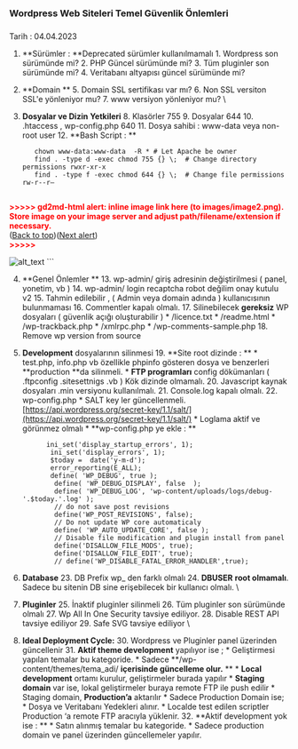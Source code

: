 

### Wordpress Web Siteleri Temel Güvenlik Önlemleri


### <p style="text-align: right">
Tarih : 04.04.2023</p>




1. **Sürümler : **Deprecated sürümler kullanılmamalı
        1. Wordpress son sürümünde mi?
        2. PHP Güncel sürümünde mi?
        3. Tüm pluginler son sürümünde mi?
        4. Veritabanı altyapısı güncel sürümünde mi?
2. **Domain **
        5. Domain SSL sertifikası var mı?
        6. Non SSL versiton SSL'e yönleniyor mu?
        7. www versiyon yönleniyor mu? \

3. **Dosyalar ve Dizin** **Yetkileri**
        8. Klasörler 755
        9. Dosyalar 644	
        10. .htaccess , wp-config.php 640
        11. Dosya sahibi : www-data veya non-root user
        12. **Bash Script : **


    ```
       chown www-data:www-data  -R * # Let Apache be owner
       find . -type d -exec chmod 755 {} \;  # Change directory permissions rwxr-xr-x
       find . -type f -exec chmod 644 {} \;  # Change file permissions rw-r--r–


<p id="gdcalert2" ><span style="color: red; font-weight: bold">>>>>>  gd2md-html alert: inline image link here (to images/image2.png). Store image on your image server and adjust path/filename/extension if necessary. </span><br>(<a href="#">Back to top</a>)(<a href="#gdcalert3">Next alert</a>)<br><span style="color: red; font-weight: bold">>>>>> </span></p>


![alt_text](images/image2.png "image_tooltip")
    ```


4. **Genel Önlemler **
    13. wp-admin/ giriş adresinin değiştirilmesi ( panel, yonetim, vb )
    14. wp-admin/ login recaptcha robot değilim onay kutulu v2 
    15. Tahmin edilebilir , ( Admin veya domain adında )  kullanıcısının bulunmaması
    16. Commentler kapalı olmalı.
    17. Silinebilecek **gereksiz** WP dosyaları ( güvenlik açığı oluşturabilir )
        * /licence.txt
        * /readme.html
        * /wp-trackback.php
        * /xmlrpc.php
        * /wp-comments-sample.php
    18. Remove wp version from source
5. **Development** dosyalarının silinmesi
    19.  **Site root dizinde : **
        * test.php, info.php vb özellikle phpinfo gösteren dosya ve benzerleri **production **da  silinmeli.
        * **FTP programları** config dökümanları ( .ftpconfig .sitesettnigs .vb ) Kök dizinde olmamalı.
    20. Javascript kaynak dosyaları .min versiyonu kullanılmalı.
    21. Console.log kapalı olmalı.
    22. wp-config.php 
        * SALT key ler güncellenmeli. [https://api.wordpress.org/secret-key/1.1/salt/](https://api.wordpress.org/secret-key/1.1/salt/)
        * Loglama aktif ve görünmez olmalı
        * **wp-config.php ye ekle : **

    ```
          ini_set('display_startup_errors', 1);
           ini_set('display_errors', 1);
           $today =  date('y-m-d');
           error_reporting(E_ALL);
           define( 'WP_DEBUG', true );
          	define( 'WP_DEBUG_DISPLAY', false  );
          	define( 'WP_DEBUG_LOG', 'wp-content/uploads/logs/debug-'.$today.'.log' );
          	// do not save post revisions
          	define('WP_POST_REVISIONS', false);
          	// Do not update WP core automaticaly
          	define( 'WP_AUTO_UPDATE_CORE', false );
          	// Disable file modification and plugin install from panel
          	define('DISALLOW_FILE_MODS', true);
          	define('DISALLOW_FILE_EDIT', true);
          	// define('WP_DISABLE_FATAL_ERROR_HANDLER',true);
    ```


6. **Database**
    23. DB Prefix wp_ den farklı olmalı
    24. **DBUSER** **root olmamalı**. Sadece bu sitenin DB sine erişebilecek bir kullanıcı olmalı. \

7. **Pluginler**
    25. İnaktif pluginler silinmeli
    26. Tüm pluginler son sürümünde olmalı
    27. Wp All In One Security tavsiye ediliyor.
    28. Disable REST API tavsiye ediliyor
    29. Safe SVG tavsiye ediliyor \

8. **Ideal Deployment Cycle:**
    30. Wordpress ve Pluginler panel üzerinden güncellenir
    31. **Aktif theme development** yapılıyor ise ; 
        * Geliştirmesi yapılan temalar bu kategoride. 
        * Sadece **/wp-content/themes/tema_adi/ **içerisinde güncelleme olur.** **
        * **Local development** ortamı kurulur, geliştirmeler burada yapılır
        * **Staging domain** var ise, lokal geliştirmeler buraya remote FTP ile push edilir
        * Staging domain, **Production’a** aktarılır
        * Sadece Production Domain ise;
            * Dosya ve Veritabanı Yedekleri alınır.
            * Localde test edilen scriptler Production ‘a remote FTP aracıyla yüklenir.
    32. **Aktif development yok ise : **
        * Satın alınmış temalar bu kategoride. 
        * Sadece production domain ve panel üzerinden güncellemeler yapılır.
